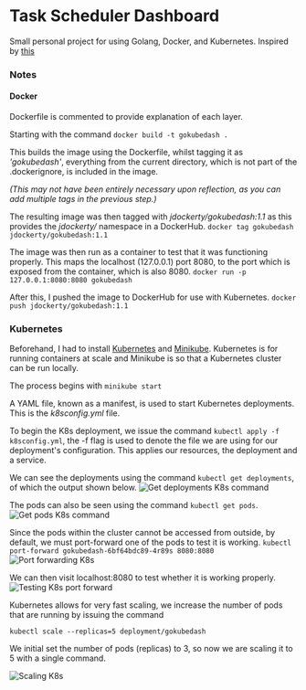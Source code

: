 # Task Scheduler Dashboard

Small personal project for using Golang, Docker, and Kubernetes. Inspired by [this](https://www.callicoder.com/deploy-containerized-go-app-kubernetes/)

### Notes

#### Docker

Dockerfile is commented to provide explanation of each layer.

Starting with the command `docker build -t gokubedash .`  

This builds the image using the Dockerfile, whilst tagging it as _'gokubedash'_, everything from the current directory, which is not part of the .dockerignore, is included in the image.

_(This may not have been entirely necessary upon reflection, as you can add multiple tags in the previous step.)_  


The resulting image was then tagged with _jdockerty/gokubedash:1.1_ as this provides the _jdockerty/_ namespace in a DockerHub. `docker tag gokubedash jdockerty/gokubedash:1.1`  


The image was then run as a container to test that it was functioning properly. This maps the localhost (127.0.0.1) port 8080, to the port which is exposed from the container, which is also 8080. `docker run -p 127.0.0.1:8080:8080 gokubedash`

After this, I pushed the image to DockerHub for use with Kubernetes. `docker push jdockerty/gokubedash:1.1`

### Kubernetes
Beforehand, I had to install [Kubernetes](https://kubernetes.io/docs/tasks/tools/install-kubectl/) and [Minikube](https://kubernetes.io/docs/tasks/tools/install-minikube/). Kubernetes is for running containers at scale and Minikube is so that a Kubernetes cluster can be run locally.

The process begins with `minikube start`

A YAML file, known as a manifest, is used to start Kubernetes deployments. This is the _k8sconfig.yml_ file.

To begin the K8s deployment, we issue the command `kubectl apply -f k8sconfig.yml`, the -f flag is used to denote the file we are using for our deployment's configuration. This applies our resources, the deployment and a service.

We can see the deployments using the command `kubectl get deployments`, of which the output shown below.
![Get deployments K8s command](https://github.com/jdockerty/taskschedulerdashboard/blob/master/k8simages/get%20deployments.png)

The pods can also be seen using the command `kubectl get pods`.
![Get pods K8s command](https://github.com/jdockerty/taskschedulerdashboard/blob/master/k8simages/get%20pods.png)

Since the pods within the cluster cannot be accessed from outside, by default, we must port-forward one of the pods to test it is working. `kubectl port-forward gokubedash-6bf64bdc89-4r89s 8080:8080`
![Port forwarding K8s](https://github.com/jdockerty/taskschedulerdashboard/blob/master/k8simages/port%20forward.png)

We can then visit localhost:8080 to test whether it is working properly.
![Testing K8s port forward](https://github.com/jdockerty/taskschedulerdashboard/blob/master/k8simages/port%20forward%20testing.png)

Kubernetes allows for very fast scaling, we increase the number of pods that are running by issuing the command 

`kubectl scale --replicas=5 deployment/gokubedash` 

We initial set the number of pods (replicas) to 3, so now we are scaling it to 5 with a single command.

![Scaling K8s](https://github.com/jdockerty/taskschedulerdashboard/blob/master/k8simages/scaling%20k8.png)

